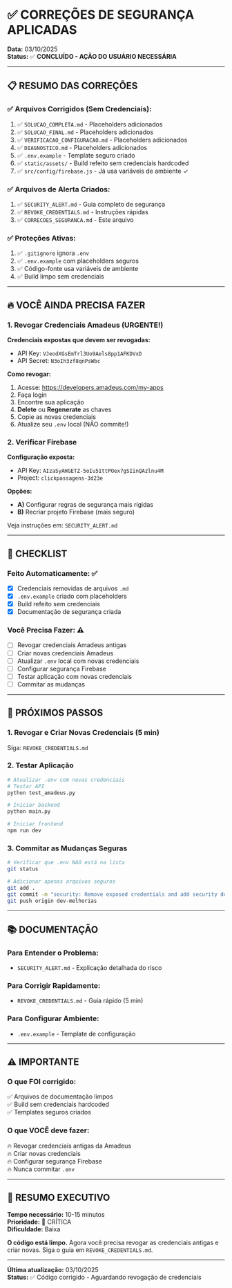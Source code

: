 # ✅ CORREÇÕES DE SEGURANÇA APLICADAS

**Data:** 03/10/2025  
**Status:** ✅ **CONCLUÍDO - AÇÃO DO USUÁRIO NECESSÁRIA**

---

## 📋 RESUMO DAS CORREÇÕES

### ✅ Arquivos Corrigidos (Sem Credenciais):
1. ✅ `SOLUCAO_COMPLETA.md` - Placeholders adicionados
2. ✅ `SOLUCAO_FINAL.md` - Placeholders adicionados
3. ✅ `VERIFICACAO_CONFIGURACAO.md` - Placeholders adicionados
4. ✅ `DIAGNOSTICO.md` - Placeholders adicionados
5. ✅ `.env.example` - Template seguro criado
6. ✅ `static/assets/` - Build refeito sem credenciais hardcoded
7. ✅ `src/config/firebase.js` - Já usa variáveis de ambiente ✓

### ✅ Arquivos de Alerta Criados:
1. ✅ `SECURITY_ALERT.md` - Guia completo de segurança
2. ✅ `REVOKE_CREDENTIALS.md` - Instruções rápidas
3. ✅ `CORRECOES_SEGURANCA.md` - Este arquivo

### ✅ Proteções Ativas:
1. ✅ `.gitignore` ignora `.env`
2. ✅ `.env.example` com placeholders seguros
3. ✅ Código-fonte usa variáveis de ambiente
4. ✅ Build limpo sem credenciais

---

## 🔥 VOCÊ AINDA PRECISA FAZER

### 1. Revogar Credenciais Amadeus (URGENTE!)

**Credenciais expostas que devem ser revogadas:**
- API Key: `VJeodXGsEmTrl3Uo9Aels8pp1AFKDVxD`
- API Secret: `N3oIh3zf8qnPsWbc`

**Como revogar:**
1. Acesse: https://developers.amadeus.com/my-apps
2. Faça login
3. Encontre sua aplicação
4. **Delete** ou **Regenerate** as chaves
5. Copie as novas credenciais
6. Atualize seu `.env` local (NÃO commite!)

### 2. Verificar Firebase

**Configuração exposta:**
- API Key: `AIzaSyAHGETZ-5oIu51ttPOex7gSIinQAzlnu4M`
- Project: `clickpassagens-3d23e`

**Opções:**
- **A)** Configurar regras de segurança mais rígidas
- **B)** Recriar projeto Firebase (mais seguro)

Veja instruções em: `SECURITY_ALERT.md`

---

## 📝 CHECKLIST

### Feito Automaticamente: ✅
- [x] Credenciais removidas de arquivos `.md`
- [x] `.env.example` criado com placeholders
- [x] Build refeito sem credenciais
- [x] Documentação de segurança criada

### Você Precisa Fazer: ⚠️
- [ ] Revogar credenciais Amadeus antigas
- [ ] Criar novas credenciais Amadeus
- [ ] Atualizar `.env` local com novas credenciais
- [ ] Configurar segurança Firebase
- [ ] Testar aplicação com novas credenciais
- [ ] Commitar as mudanças

---

## 🚀 PRÓXIMOS PASSOS

### 1. Revogar e Criar Novas Credenciais (5 min)
Siga: `REVOKE_CREDENTIALS.md`

### 2. Testar Aplicação
```bash
# Atualizar .env com novas credenciais
# Testar API
python test_amadeus.py

# Iniciar backend
python main.py

# Iniciar frontend
npm run dev
```

### 3. Commitar as Mudanças Seguras
```bash
# Verificar que .env NÃO está na lista
git status

# Adicionar apenas arquivos seguros
git add .
git commit -m "security: Remove exposed credentials and add security documentation"
git push origin dev-melhorias
```

---

## 📚 DOCUMENTAÇÃO

### Para Entender o Problema:
- `SECURITY_ALERT.md` - Explicação detalhada do risco

### Para Corrigir Rapidamente:
- `REVOKE_CREDENTIALS.md` - Guia rápido (5 min)

### Para Configurar Ambiente:
- `.env.example` - Template de configuração

---

## ⚠️ IMPORTANTE

### O que FOI corrigido:
✅ Arquivos de documentação limpos  
✅ Build sem credenciais hardcoded  
✅ Templates seguros criados

### O que VOCÊ deve fazer:
🔥 Revogar credenciais antigas da Amadeus  
🔥 Criar novas credenciais  
🔥 Configurar segurança Firebase  
🔥 Nunca commitar `.env`

---

## 🎯 RESUMO EXECUTIVO

**Tempo necessário:** 10-15 minutos  
**Prioridade:** 🔴 CRÍTICA  
**Dificuldade:** Baixa  

**O código está limpo.** Agora você precisa revogar as credenciais antigas e criar novas. Siga o guia em `REVOKE_CREDENTIALS.md`.

---

**Última atualização:** 03/10/2025  
**Status:** ✅ Código corrigido - Aguardando revogação de credenciais
